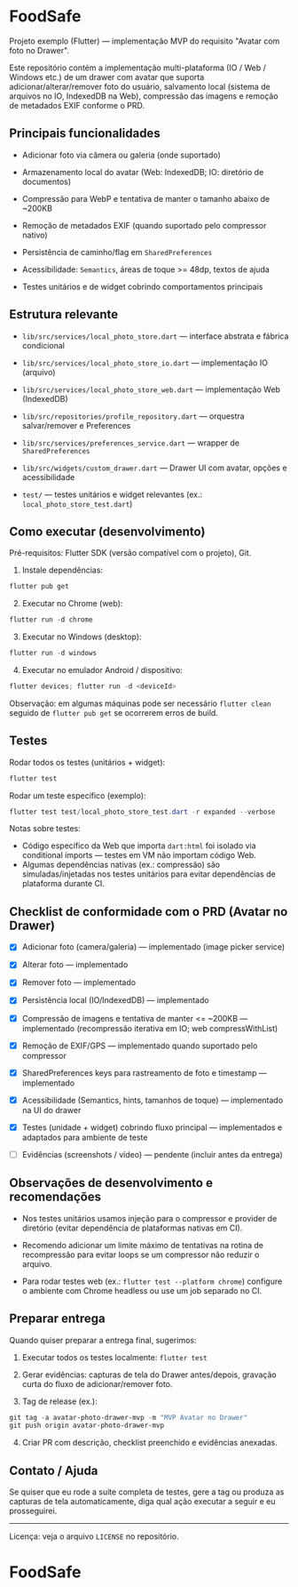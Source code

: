 # FoodSafe

Projeto exemplo (Flutter) — implementação MVP do requisito "Avatar com foto no Drawer".

Este repositório contém a implementação multi-plataforma (IO / Web / Windows etc.) de um drawer com avatar que suporta adicionar/alterar/remover foto do usuário, salvamento local (sistema de arquivos no IO, IndexedDB na Web), compressão das imagens e remoção de metadados EXIF conforme o PRD.

## Principais funcionalidades

- Adicionar foto via câmera ou galeria (onde suportado)
- Armazenamento local do avatar (Web: IndexedDB; IO: diretório de documentos)
- Compressão para WebP e tentativa de manter o tamanho abaixo de ~200KB

- Remoção de metadados EXIF (quando suportado pelo compressor nativo)
- Persistência de caminho/flag em `SharedPreferences`
- Acessibilidade: `Semantics`, áreas de toque >= 48dp, textos de ajuda

- Testes unitários e de widget cobrindo comportamentos principais

## Estrutura relevante

- `lib/src/services/local_photo_store.dart` — interface abstrata e fábrica condicional
- `lib/src/services/local_photo_store_io.dart` — implementação IO (arquivo)
- `lib/src/services/local_photo_store_web.dart` — implementação Web (IndexedDB)

- `lib/src/repositories/profile_repository.dart` — orquestra salvar/remover e Preferences
- `lib/src/services/preferences_service.dart` — wrapper de `SharedPreferences`
- `lib/src/widgets/custom_drawer.dart` — Drawer UI com avatar, opções e acessibilidade

- `test/` — testes unitários e widget relevantes (ex.: `local_photo_store_test.dart`)

## Como executar (desenvolvimento)

Pré-requisitos: Flutter SDK (versão compatível com o projeto), Git.

1. Instale dependências:

```powershell
flutter pub get
```

2. Executar no Chrome (web):

```powershell
flutter run -d chrome
```

3. Executar no Windows (desktop):

```powershell
flutter run -d windows
```

4. Executar no emulador Android / dispositivo:

```powershell
flutter devices; flutter run -d <deviceId>
```

Observação: em algumas máquinas pode ser necessário `flutter clean` seguido de `flutter pub get` se ocorrerem erros de build.

## Testes

Rodar todos os testes (unitários + widget):

```powershell
flutter test
```

Rodar um teste específico (exemplo):

```powershell
flutter test test/local_photo_store_test.dart -r expanded --verbose
```

Notas sobre testes:
- Código específico da Web que importa `dart:html` foi isolado via conditional imports — testes em VM não importam código Web.
- Algumas dependências nativas (ex.: compressão) são simuladas/injetadas nos testes unitários para evitar dependências de plataforma durante CI.

## Checklist de conformidade com o PRD (Avatar no Drawer)

- [x] Adicionar foto (camera/galeria) — implementado (image picker service)
- [x] Alterar foto — implementado
- [x] Remover foto — implementado

- [x] Persistência local (IO/IndexedDB) — implementado
- [x] Compressão de imagens e tentativa de manter <= ~200KB — implementado (recompressão iterativa em IO; web compressWithList)
- [x] Remoção de EXIF/GPS — implementado quando suportado pelo compressor

- [x] SharedPreferences keys para rastreamento de foto e timestamp — implementado
- [x] Acessibilidade (Semantics, hints, tamanhos de toque) — implementado na UI do drawer
- [x] Testes (unidade + widget) cobrindo fluxo principal — implementados e adaptados para ambiente de teste

- [ ] Evidências (screenshots / vídeo) — pendente (incluir antes da entrega)

## Observações de desenvolvimento e recomendações

- Nos testes unitários usamos injeção para o compressor e provider de diretório (evitar dependência de plataformas nativas em CI).
- Recomendo adicionar um limite máximo de tentativas na rotina de recompressão para evitar loops se um compressor não reduzir o arquivo.

- Para rodar testes web (ex.: `flutter test --platform chrome`) configure o ambiente com Chrome headless ou use um job separado no CI.

## Preparar entrega

Quando quiser preparar a entrega final, sugerimos:

1. Executar todos os testes localmente: `flutter test`
2. Gerar evidências: capturas de tela do Drawer antes/depois, gravação curta do fluxo de adicionar/remover foto.

3. Tag de release (ex.):

```powershell
git tag -a avatar-photo-drawer-mvp -m "MVP Avatar no Drawer"
git push origin avatar-photo-drawer-mvp
```

4. Criar PR com descrição, checklist preenchido e evidências anexadas.

## Contato / Ajuda

Se quiser que eu rode a suíte completa de testes, gere a tag ou produza as capturas de tela automaticamente, diga qual ação executar a seguir e eu prosseguirei.

---

Licença: veja o arquivo `LICENSE` no repositório.

# FoodSafe


